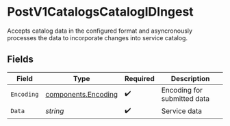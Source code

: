 # PostV1CatalogsCatalogIDIngest

Accepts catalog data in the configured format and asyncronously processes the data to incorporate changes into service catalog.


## Fields

| Field                                                      | Type                                                       | Required                                                   | Description                                                |
| ---------------------------------------------------------- | ---------------------------------------------------------- | ---------------------------------------------------------- | ---------------------------------------------------------- |
| `Encoding`                                                 | [components.Encoding](../../models/components/encoding.md) | :heavy_check_mark:                                         | Encoding for submitted data                                |
| `Data`                                                     | *string*                                                   | :heavy_check_mark:                                         | Service data                                               |